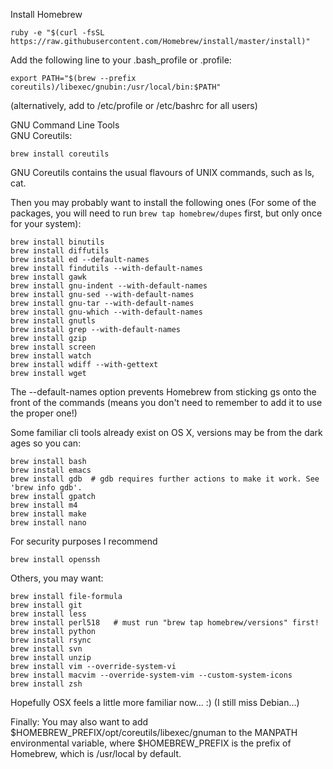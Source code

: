 Install Homebrew  

    ruby -e "$(curl -fsSL https://raw.githubusercontent.com/Homebrew/install/master/install)"

Add the following line to your .bash_profile or .profile:

    export PATH="$(brew --prefix coreutils)/libexec/gnubin:/usr/local/bin:$PATH"

(alternatively, add to /etc/profile or /etc/bashrc for all users)

GNU Command Line Tools  
GNU Coreutils:

    brew install coreutils

GNU Coreutils contains the usual flavours of UNIX commands, such as ls, cat.

Then you may probably want to install the following ones (For some of the packages, you will need to run `brew tap homebrew/dupes` first, but only once for your system):

    brew install binutils  
    brew install diffutils  
    brew install ed --default-names  
    brew install findutils --with-default-names  
    brew install gawk  
    brew install gnu-indent --with-default-names  
    brew install gnu-sed --with-default-names  
    brew install gnu-tar --with-default-names  
    brew install gnu-which --with-default-names  
    brew install gnutls  
    brew install grep --with-default-names  
    brew install gzip  
    brew install screen  
    brew install watch  
    brew install wdiff --with-gettext  
    brew install wget  

The --default-names option prevents Homebrew from sticking gs onto the front of the commands (means you don't need to remember to add it to use the proper one!)

Some familiar cli tools already exist on OS X, versions may be from the dark ages so you can:

    brew install bash  
    brew install emacs  
    brew install gdb  # gdb requires further actions to make it work. See 'brew info gdb'.  
    brew install gpatch  
    brew install m4  
    brew install make  
    brew install nano  

For security purposes I recommend

    brew install openssh

Others, you may want:

    brew install file-formula
    brew install git
    brew install less
    brew install perl518   # must run "brew tap homebrew/versions" first!
    brew install python
    brew install rsync
    brew install svn
    brew install unzip
    brew install vim --override-system-vi
    brew install macvim --override-system-vim --custom-system-icons
    brew install zsh

Hopefully OSX feels a little more familiar now... :) (I still miss Debian...)

Finally: You may also want to add $HOMEBREW_PREFIX/opt/coreutils/libexec/gnuman to the MANPATH environmental variable, where $HOMEBREW_PREFIX is the prefix of Homebrew, which is /usr/local by default.